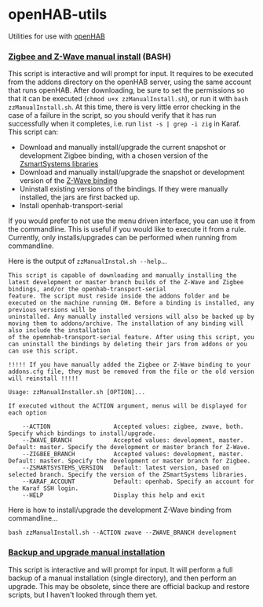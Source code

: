 # openHAB-utils
Utilities for use with [openHAB](https://www.openhab.org/)

### [Zigbee and Z-Wave manual install](https://github.com/openhab-5iver/openHAB-utils/tree/master/Zigbee%20and%20Z-Wave%20manual%20install) (BASH)
  This script is interactive and will prompt for input. It requires to be executed from the addons directory on the openHAB server, using the same account that runs openHAB. After downloading, be sure to set the permissions so that it can be executed (`chmod u+x zzManualInstall.sh`), or run it with `bash zzManualInstall.sh`. At this time, there is very little error checking in the case of a failure in the script, so you should verify that it has run successfully when it completes, i.e. run `list -s | grep -i zig` in Karaf. This script can:
  * Download and manually install/upgrade the current snapshot or development Zigbee binding, with a chosen version of the [ZsmartSystems libraries](https://github.com/zsmartsystems/com.zsmartsystems.zigbee)
  * Download and manually install/upgrade the snapshot or development version of the [Z-Wave binding](https://github.com/openhab/org.openhab.binding.zwave/tree/development)
  * Uninstall existing versions of the bindings. If they were manually installed, the jars are first backed up.
  * Install openhab-transport-serial
  
  If you would prefer to not use the menu driven interface, you can use it from the commandline. This is useful if you would like to execute it from a rule. Currently, only installs/upgrades can be performed when running from commandline. 
  
Here is the output of `zzManualInstal.sh --help`...
```
This script is capable of downloading and manually installing the latest development or master branch builds of the Z-Wave and Zigbee bindings, and/or the openhab-transport-serial
feature. The script must reside inside the addons folder and be executed on the machine running OH. Before a binding is installed, any previous versions will be
uninstalled. Any manually installed versions will also be backed up by moving them to addons/archive. The installation of any binding will also include the installation
of the opemnhab-transport-serial feature. After using this script, you can uninstall the bindings by deleting their jars from addons or you can use this script.

!!!!! If you have manually added the Zigbee or Z-Wave binding to your addons.cfg file, they must be removed from the file or the old version will reinstall !!!!!

Usage: zzManualInstaller.sh [OPTION]...

If executed without the ACTION argument, menus will be displayed for each option

    --ACTION                  Accepted values: zigbee, zwave, both. Specify which bindings to install/upgrade.
    --ZWAVE_BRANCH            Accepted values: development, master. Default: master. Specify the development or master branch for Z-Wave.
    --ZIGBEE_BRANCH           Accepted values: development, master. Default: master. Specify the development or master branch for Zigbee.
    --ZSMARTSYSTEMS_VERSION   Default: latest version, based on selected branch. Specify the version of the ZSmartSystems libraries.
    --KARAF_ACCOUNT           Default: openhab. Specify an account for the Karaf SSH login.
    --HELP                    Display this help and exit
```

Here is how to install/upgrade the development Z-Wave binding from commandline...

    bash zzManualInstall.sh --ACTION zwave --ZWAVE_BRANCH development

### [Backup and upgrade manual installation](https://github.com/openhab-5iver/openHAB-utils/tree/master/Backup%20and%20upgrade%20manual%20installation)
  This script is interactive and will prompt for input. It will perform a full backup of a manual installation (single directory), and then perform an upgrade. This may be obsolete, since there are official backup and restore scripts, but I haven't looked through them yet.
